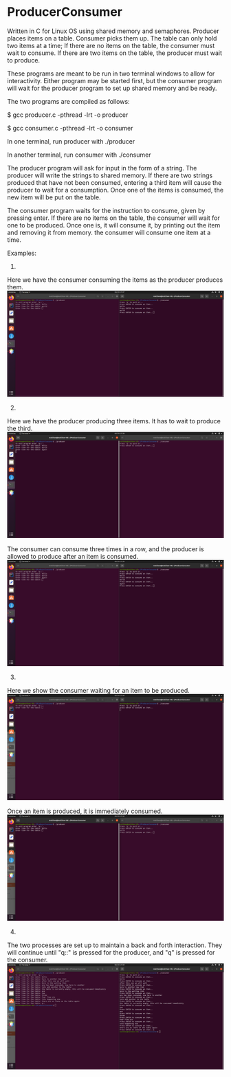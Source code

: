 # ProducerConsumer
Written in C for Linux OS using shared memory and semaphores. 
Producer places items on a table. Consumer picks them up. The 
table can only hold two items at a time; If there are no items
on the table, the consumer must wait to consume. If there are 
two items on the table, the producer must wait to produce. 

These programs are meant to be run in two terminal windows
to allow for interactivity. Either program may be started first,
but the consumer program will wait for the producer program 
to set up shared memory and be ready. 

The two programs are compiled as follows:

$ gcc producer.c -pthread -lrt -o producer

$ gcc consumer.c -pthread -lrt -o consumer

In one terminal, run producer with ./producer

In another terminal, run consumer with ./consumer

The producer program will ask for input in the form of a string.
The producer will write the strings to shared memory. If there are 
two strings produced that have not been consumed, entering a third
item will cause the producer to wait for a consumption. Once one of 
the items is consumed, the new item will be put on the table. 

The consumer program waits for the instruction to consume, given
by pressing enter. If there are no items on the table, the consumer
will wait for one to be produced. Once one is, it will consume it, 
by printing out the item and removing it from memory. the consumer
will consume one item at a time. 

Examples:

1)
Here we have the consumer consuming the items as the producer produces them. 
![pctrade](/images/pctrade.png "pctrade")

2)
Here we have the producer producing three items. It has to wait to produce the third.
![pcprodwait](/images/pcprodwait.png "pcprodwait")

The consumer can consume three times in a row, and the producer is allowed to produce
after an item is consumed. 
![pcprodwait2](/images/pcprodwait2.png "pcprodwait2")

3)
Here we show the consumer waiting for an item to be produced. 
![pcconswait](/images/pcconswait.png "pcconswait")

Once an item is produced, it is immediately consumed. 
![pcconswait2](/images/pcconswait2.png "pcconswait2")

4)
The two processes are set up to maintain a back and forth interaction. They will 
continue until "q::" is pressed for the producer, and "q" is pressed for the 
consumer. 
![pcinter](/images/pcinter.png "pcinter")
